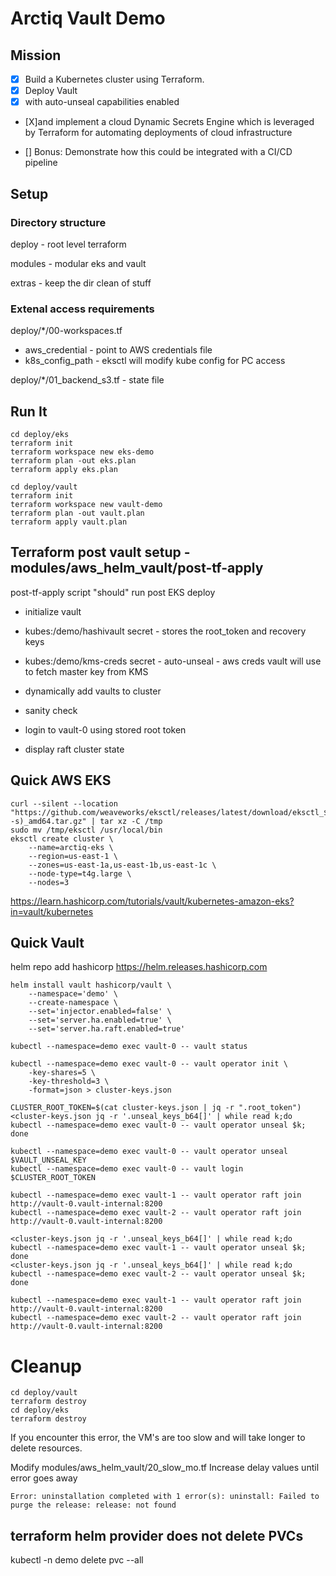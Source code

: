 # Arctiq Vault Demo

## Mission
- [X] Build a Kubernetes cluster using Terraform.
- [X] Deploy Vault 
 - [X] with auto-unseal capabilities enabled 
 - [X]and implement a cloud Dynamic Secrets Engine which is leveraged by Terraform for
automating deployments of cloud infrastructure

- [] Bonus: Demonstrate how this could be integrated with a CI/CD pipeline

## Setup
### Directory structure
deploy - root level terraform

modules - modular eks and vault

extras - keep the dir clean of stuff

### Extenal access requirements
deploy/*/00-workspaces.tf
- aws_credential - point to AWS credentials file
- k8s_config_path - eksctl will modify kube config for PC access

deploy/*/01_backend_s3.tf - state file

## Run It
```
cd deploy/eks
terraform init
terraform workspace new eks-demo
terraform plan -out eks.plan
terraform apply eks.plan

cd deploy/vault
terraform init
terraform workspace new vault-demo
terraform plan -out vault.plan
terraform apply vault.plan
```

## Terraform post vault setup - modules/aws_helm_vault/post-tf-apply
post-tf-apply script "should" run post EKS deploy
- initialize vault

 - kubes:/demo/hashivault secret - stores the root_token and recovery keys

 - kubes:/demo/kms-creds secret - auto-unseal - aws creds vault will use to fetch master key from KMS

- dynamically add vaults to cluster

- sanity check

 - login to vault-0 using stored root token

 - display raft cluster state

## Quick AWS EKS
```
curl --silent --location "https://github.com/weaveworks/eksctl/releases/latest/download/eksctl_$(uname -s)_amd64.tar.gz" | tar xz -C /tmp
sudo mv /tmp/eksctl /usr/local/bin
eksctl create cluster \
    --name=arctiq-eks \
    --region=us-east-1 \
    --zones=us-east-1a,us-east-1b,us-east-1c \
    --node-type=t4g.large \
    --nodes=3
```

https://learn.hashicorp.com/tutorials/vault/kubernetes-amazon-eks?in=vault/kubernetes

## Quick Vault
helm repo add hashicorp https://helm.releases.hashicorp.com

```
helm install vault hashicorp/vault \
    --namespace='demo' \
    --create-namespace \
    --set='injector.enabled=false' \
    --set='server.ha.enabled=true' \
    --set='server.ha.raft.enabled=true'

kubectl --namespace=demo exec vault-0 -- vault status

kubectl --namespace=demo exec vault-0 -- vault operator init \
    -key-shares=5 \
    -key-threshold=3 \
    -format=json > cluster-keys.json

CLUSTER_ROOT_TOKEN=$(cat cluster-keys.json | jq -r ".root_token")
<cluster-keys.json jq -r '.unseal_keys_b64[]' | while read k;do kubectl --namespace=demo exec vault-0 -- vault operator unseal $k; done

kubectl --namespace=demo exec vault-0 -- vault operator unseal $VAULT_UNSEAL_KEY
kubectl --namespace=demo exec vault-0 -- vault login $CLUSTER_ROOT_TOKEN

kubectl --namespace=demo exec vault-1 -- vault operator raft join http://vault-0.vault-internal:8200
kubectl --namespace=demo exec vault-2 -- vault operator raft join http://vault-0.vault-internal:8200

<cluster-keys.json jq -r '.unseal_keys_b64[]' | while read k;do kubectl --namespace=demo exec vault-1 -- vault operator unseal $k; done
<cluster-keys.json jq -r '.unseal_keys_b64[]' | while read k;do kubectl --namespace=demo exec vault-2 -- vault operator unseal $k; done

kubectl --namespace=demo exec vault-1 -- vault operator raft join http://vault-0.vault-internal:8200
kubectl --namespace=demo exec vault-2 -- vault operator raft join http://vault-0.vault-internal:8200
```

# Cleanup
```
cd deploy/vault
terraform destroy
cd deploy/eks
terraform destroy
```

If you encounter this error, the VM's are too slow and will take longer to delete resources.

Modify modules/aws_helm_vault/20_slow_mo.tf
Increase delay values until error goes away

```
Error: uninstallation completed with 1 error(s): uninstall: Failed to purge the release: release: not found
```

## terraform helm provider does not delete PVCs
kubectl -n demo delete pvc --all
